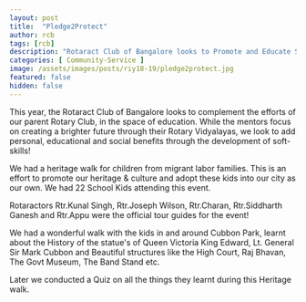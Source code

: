 ```yaml
---
layout: post
title:  "Pledge2Protect"
author: rcb
tags: [rcb]
description: "Rotaract Club of Bangalore looks to Promote and Educate School Kids about our Heritage and culture."
categories: [ Community-Service ]
image: /assets/images/posts/riy18-19/pledge2protect.jpg
featured: false
hidden: false
---
```


This year, the Rotaract Club of Bangalore looks to complement the efforts of our parent Rotary Club, in the space of education.
While the mentors focus on creating a brighter future through their Rotary Vidyalayas, we look to add personal, educational and social benefits through the development of soft-skills!

We had a heritage walk for children from migrant labor families. This is an effort to promote our heritage & culture and adopt these kids into our city as our own.
We had 22 School Kids attending this event.

Rotaractors Rtr.Kunal Singh, Rtr.Joseph Wilson, Rtr.Charan, Rtr.Siddharth Ganesh and Rtr.Appu were the official tour guides for the event!

We had a wonderful walk with the kids in and around Cubbon Park, learnt about the History of the statue's of Queen Victoria King Edward, Lt. General Sir Mark Cubbon and Beautiful structures like the High Court, Raj Bhavan, The Govt Museum, The Band Stand etc.

Later we conducted a Quiz on all the things they learnt during this Heritage walk.
